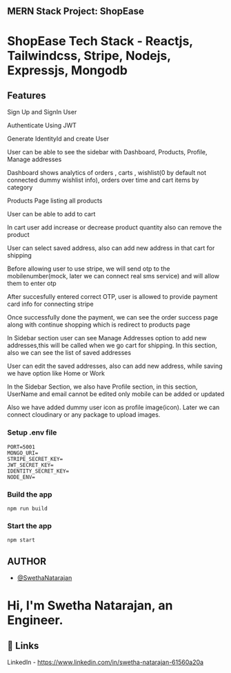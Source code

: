 ## MERN Stack Project:  ShopEase
# ShopEase Tech Stack - Reactjs, Tailwindcss, Stripe, Nodejs, Expressjs, Mongodb

## Features
Sign Up and SignIn User

Authenticate Using JWT

Generate IdentityId and create User

User can be able to see the sidebar with Dashboard, Products, Profile, Manage addresses

Dashboard shows analytics of orders , carts , wishlist(0 by default not connected dummy wishlist info), orders over time and cart items by category

Products Page listing all products

User can be able to add to cart

In cart user add increase or decrease product quantity also can remove the product

User can select saved address, also can add new address in that cart for shipping

Before allowing user to use stripe, we will send otp to the mobilenumber(mock, later we can connect real sms service) and will allow them to enter otp

After succesfully entered correct OTP, user is allowed to provide payment card info for connecting stripe

Once successfully done the payment, we can see the order success page along with continue shopping which is redirect to products page

In Sidebar section user can see Manage Addresses option to add new addresses,this will be called when we go cart for shipping. In this section, also we can see the list of saved addresses

User can edit the saved addresses, also can add new address, while saving we have option like Home or Work

In the Sidebar Section, we also have Profile section, in this section, UserName and email cannot be edited only mobile can be added or updated

Also we have added dummy user icon as profile image(icon). Later we can connect cloudinary or any package to upload images.

### Setup .env file

```
PORT=5001
MONGO_URI=
STRIPE_SECRET_KEY=
JWT_SECRET_KEY=
IDENTITY_SECRET_KEY=
NODE_ENV=
```

### Build the app

```shell
npm run build
```

### Start the app

```shell
npm start
```

## AUTHOR
- [@SwethaNatarajan](https://github.com/SwethaNatarajan29-12)

# Hi, I'm Swetha Natarajan, an Engineer.

## 🔗 Links
LinkedIn - https://www.linkedin.com/in/swetha-natarajan-61560a20a
